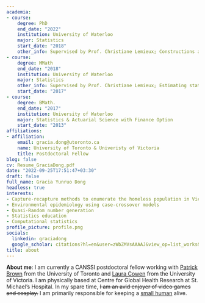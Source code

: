 ```yaml
---
academia:
- course:
    degree: PhD
    end_date: "2022"
    institution: University of Waterloo
    major: Statistics
    start_date: "2018"
    other_info: Supervised by Prof. Christiane Lemieux; Constructions and applications of quasi-random point sets with negative dependence
- course:
    degree: MMath
    end_date: "2018"
    institution: University of Waterloo
    major: Statistics
    other_info: Supervised by Prof. Christiane Lemieux; Estimating state space parameters using quasi-Monte Carlo methods
    start_date: "2017"
- course:
    degree: BMath.
    end_date: "2017"
    institution: University of Waterloo
    major: Statistics & Actuarial Science with Finance Option
    start_date: "2013"
affiliations:
- affiliation:
    email: gracia.dong@utoronto.ca
    name: University of Toronto & Univeristy of Victoria
    title: Postdoctoral Fellow
blog: false
cv: Resume_GraciaDong.pdf
date: "2022-09-25T17:51:47+03:30"
draft: false
full_name: Gracia Yunruo Dong
headless: true
interests:
- Capture-recapture methods to enumerate the homeless population in Victoria
- Environmental epidemiology using case-crossover models
- Quasi-Random number generation
- Statistics education
- Computational statistics
profile_picture: profile.png
socials:
  linkedin: graciadong
  google_scholar: citations?hl=en&user=zWbZMVsAAAAJ&view_op=list_works&sortby=pubdate
title: about
---
```


**About me**: I am currently a CANSSI postdoctoral fellow working with [Patrick Brown](https://www.statistics.utoronto.ca/people/directories/all-faculty/patrick-brown) from the University of Toronto and [Laura Cowen](https://www.uvic.ca/science/math-statistics/people/home/faculty/cowen_laura.php) from the University of Victoria. I am physically based at Centre for Global Health Research at St. Michael’s Hospital. In my spare time, ~~I am an avid enjoyer of video games and cosplay.~~ I am primarily responsible for keeping a [small human](https://www.instagram.com/markusdong22/) alive.